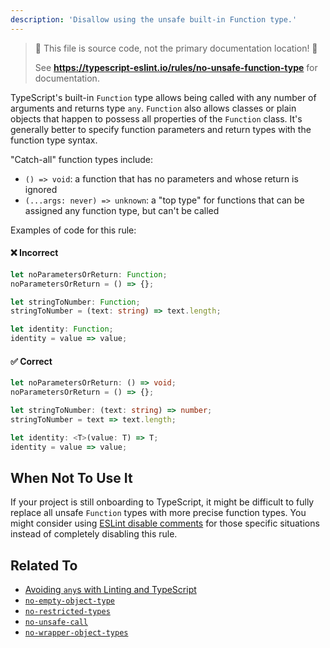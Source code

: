 ```yaml
---
description: 'Disallow using the unsafe built-in Function type.'
---
```


> 🛑 This file is source code, not the primary documentation location! 🛑
>
> See **https://typescript-eslint.io/rules/no-unsafe-function-type** for documentation.

TypeScript's built-in `Function` type allows being called with any number of arguments and returns type `any`.
`Function` also allows classes or plain objects that happen to possess all properties of the `Function` class.
It's generally better to specify function parameters and return types with the function type syntax.

"Catch-all" function types include:

- `() => void`: a function that has no parameters and whose return is ignored
- `(...args: never) => unknown`: a "top type" for functions that can be assigned any function type, but can't be called

Examples of code for this rule:

<!--tabs-->

#### ❌ Incorrect

```ts
let noParametersOrReturn: Function;
noParametersOrReturn = () => {};

let stringToNumber: Function;
stringToNumber = (text: string) => text.length;

let identity: Function;
identity = value => value;
```

#### ✅ Correct

```ts
let noParametersOrReturn: () => void;
noParametersOrReturn = () => {};

let stringToNumber: (text: string) => number;
stringToNumber = text => text.length;

let identity: <T>(value: T) => T;
identity = value => value;
```

<!--/tabs-->

## When Not To Use It

If your project is still onboarding to TypeScript, it might be difficult to fully replace all unsafe `Function` types with more precise function types.
You might consider using [ESLint disable comments](https://eslint.org/docs/latest/use/configure/rules#using-configuration-comments-1) for those specific situations instead of completely disabling this rule.

## Related To

- [Avoiding `any`s with Linting and TypeScript](/blog/avoiding-anys)
- [`no-empty-object-type`](https://github.com/typescript-eslint/typescript-eslint/tree/main/packages/eslint-plugin/docs/rules/no-empty-object-type.mdx)
- [`no-restricted-types`](https://github.com/typescript-eslint/typescript-eslint/tree/main/packages/eslint-plugin/docs/rules/no-restricted-types.mdx)
- [`no-unsafe-call`](https://github.com/typescript-eslint/typescript-eslint/tree/main/packages/eslint-plugin/docs/rules/no-unsafe-call.mdx)
- [`no-wrapper-object-types`](https://github.com/typescript-eslint/typescript-eslint/tree/main/packages/eslint-plugin/docs/rules/no-wrapper-object-types.mdx)

